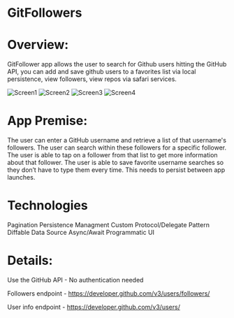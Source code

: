 # GitFollowers

# Overview:

GitFollower app allows the user to search for Github users hitting the GitHub API, you can add and save github users to a favorites list via local persistence, view followers, view repos via safari services.

![Screen1](https://user-images.githubusercontent.com/36921220/222829846-12c7d312-5bfe-4a87-9b63-34c1c72d674e.png)
![Screen2](https://user-images.githubusercontent.com/36921220/222829852-0d92ff27-733a-4b06-9cf9-c4acf6c59cb7.png)
![Screen3](https://user-images.githubusercontent.com/36921220/222829854-6a535177-c754-4385-8bf9-ef4eb04dc12c.png)
![Screen4](https://user-images.githubusercontent.com/36921220/222829857-1e96b10f-cb07-4c0a-ab69-b51396c31e86.png)


# App Premise:

The user can enter a GitHub username and retrieve a list of that username's followers.
The user can search within these followers for a specific follower.
The user is able to tap on a follower from that list to get more information about that follower.
The user is able to save favorite username searches so they don’t have to type them every time. This needs to persist between app launches.

# Technologies

Pagination
Persistence Managment
Custom Protocol/Delegate Pattern
Diffable Data Source
Async/Await
Programmatic UI

# Details:

Use the GitHub API - No authentication needed

Followers endpoint - https://developer.github.com/v3/users/followers/

User info endpoint - https://developer.github.com/v3/users/
